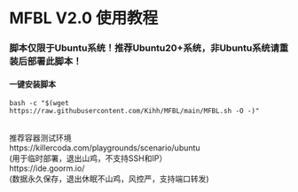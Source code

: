 # MFBL V2.0 使用教程
### 脚本仅限于Ubuntu系统！推荐Ubuntu20+系统，非Ubuntu系统请重装后部署此脚本！
#### 一键安装脚本</br>
```shell
bash -c "$(wget https://raw.githubusercontent.com/Kihh/MFBL/main/MFBL.sh -O -)"
```
</br>
推荐容器测试环境</br>
https://killercoda.com/playgrounds/scenario/ubuntu</br>
(用于临时部署，退出山鸡，不支持SSH和IP）</br>
https://ide.goorm.io/</br>
(数据永久保存，退出休眠不山鸡，风控严，支持端口转发)
